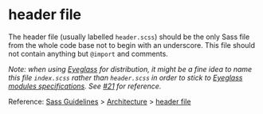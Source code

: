 # header file

The header file (usually labelled `header.scss`) should be the only Sass file from the whole code base not to begin with an underscore. This file should not contain anything but `@import` and comments.

_Note: when using [Eyeglass](https://github.com/sass-eyeglass/eyeglass) for distribution, it might be a fine idea to name this file `index.scss` rather than `header.scss` in order to stick to [Eyeglass modules specifications](https://github.com/sass-eyeglass/eyeglass#writing-an-eyeglass-module-with-sass-files). See [#21](https://github.com/KittyGiraudel/sass-boilerplate/issues/21) for reference._

Reference: [Sass Guidelines](http://sass-guidelin.es/) > [Architecture](http://sass-guidelin.es/#architecture) > [header file](http://sass-guidelin.es/#header-file)
